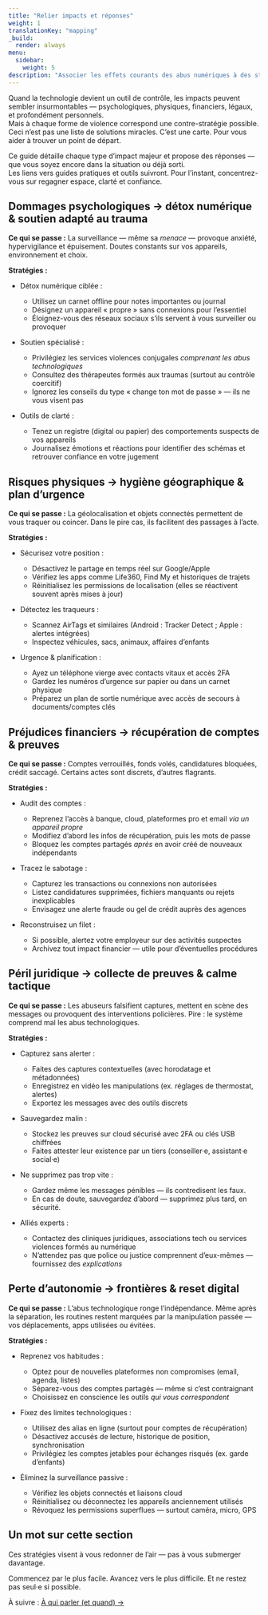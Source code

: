 ```yaml
---
title: "Relier impacts et réponses"
weight: 1
translationKey: "mapping"
_build:
  render: always
menu:
  sidebar:
    weight: 5
description: "Associer les effets courants des abus numériques à des stratégies réalistes pour reprendre le contrôle."
---
```


Quand la technologie devient un outil de contrôle, les impacts peuvent sembler insurmontables — psychologiques, physiques, financiers, légaux, et profondément personnels.  
Mais à chaque forme de violence correspond une contre-stratégie possible. Ceci n’est pas une liste de solutions miracles. C’est une carte. Pour vous aider à trouver un point de départ.

Ce guide détaille chaque type d’impact majeur et propose des réponses — que vous soyez encore dans la situation ou déjà sorti.  
Les liens vers guides pratiques et outils suivront. Pour l’instant, concentrez-vous sur regagner espace, clarté et confiance.

## Dommages psychologiques → détox numérique & soutien adapté au trauma

**Ce qui se passe :** La surveillance — même sa *menace* — provoque anxiété, hypervigilance et épuisement. Doutes constants sur vos appareils, environnement et choix.

**Stratégies :**

- Détox numérique ciblée :
  - Utilisez un carnet offline pour notes importantes ou journal  
  - Désignez un appareil « propre » sans connexions pour l’essentiel  
  - Éloignez-vous des réseaux sociaux s’ils servent à vous surveiller ou provoquer  

- Soutien spécialisé :
  - Privilégiez les services violences conjugales *comprenant les abus technologiques*  
  - Consultez des thérapeutes formés aux traumas (surtout au contrôle coercitif)  
  - Ignorez les conseils du type « change ton mot de passe » — ils ne vous visent pas  

- Outils de clarté :
  - Tenez un registre (digital ou papier) des comportements suspects de vos appareils  
  - Journalisez émotions et réactions pour identifier des schémas et retrouver confiance en votre jugement  

## Risques physiques → hygiène géographique & plan d’urgence

**Ce qui se passe :** La géolocalisation et objets connectés permettent de vous traquer ou coincer. Dans le pire cas, ils facilitent des passages à l’acte.

**Stratégies :**

- Sécurisez votre position :
  - Désactivez le partage en temps réel sur Google/Apple  
  - Vérifiez les apps comme Life360, Find My et historiques de trajets  
  - Réinitialisez les permissions de localisation (elles se réactivent souvent après mises à jour)  

- Détectez les traqueurs :
  - Scannez AirTags et similaires (Android : Tracker Detect ; Apple : alertes intégrées)  
  - Inspectez véhicules, sacs, animaux, affaires d’enfants  

- Urgence & planification :
  - Ayez un téléphone vierge avec contacts vitaux et accès 2FA  
  - Gardez les numéros d’urgence sur papier ou dans un carnet physique  
  - Préparez un plan de sortie numérique avec accès de secours à documents/comptes clés  

## Préjudices financiers → récupération de comptes & preuves

**Ce qui se passe :** Comptes verrouillés, fonds volés, candidatures bloquées, crédit saccagé. Certains actes sont discrets, d’autres flagrants.

**Stratégies :**

- Audit des comptes :
  - Reprenez l’accès à banque, cloud, plateformes pro et email *via un appareil propre*  
  - Modifiez d’abord les infos de récupération, puis les mots de passe  
  - Bloquez les comptes partagés *après* en avoir créé de nouveaux indépendants  

- Tracez le sabotage :
  - Capturez les transactions ou connexions non autorisées  
  - Listez candidatures supprimées, fichiers manquants ou rejets inexplicables  
  - Envisagez une alerte fraude ou gel de crédit auprès des agences  

- Reconstruisez un filet :
  - Si possible, alertez votre employeur sur des activités suspectes  
  - Archivez tout impact financier — utile pour d’éventuelles procédures  

## Péril juridique → collecte de preuves & calme tactique

**Ce qui se passe :** Les abuseurs falsifient captures, mettent en scène des messages ou provoquent des interventions policières. Pire : le système comprend mal les abus technologiques.

**Stratégies :**

- Capturez sans alerter :
  - Faites des captures contextuelles (avec horodatage et métadonnées)  
  - Enregistrez en vidéo les manipulations (ex. réglages de thermostat, alertes)  
  - Exportez les messages avec des outils discrets  

- Sauvegardez malin :
  - Stockez les preuves sur cloud sécurisé avec 2FA ou clés USB chiffrées  
  - Faites attester leur existence par un tiers (conseiller·e, assistant·e social·e)  

- Ne supprimez pas trop vite :
  - Gardez même les messages pénibles — ils contredisent les faux.  
  - En cas de doute, sauvegardez d’abord — supprimez plus tard, en sécurité.  

- Alliés experts :
  - Contactez des cliniques juridiques, associations tech ou services violences formés au numérique  
  - N’attendez pas que police ou justice comprennent d’eux-mêmes — fournissez des *explications*  

## Perte d’autonomie → frontières & reset digital

**Ce qui se passe :** L’abus technologique ronge l’indépendance. Même après la séparation, les routines restent marquées par la manipulation passée — vos déplacements, apps utilisées ou évitées.

**Stratégies :**

- Reprenez vos habitudes :
  - Optez pour de nouvelles plateformes non compromises (email, agenda, listes)  
  - Séparez-vous des comptes partagés — même si c’est contraignant  
  - Choisissez en conscience les outils *qui vous correspondent*  

- Fixez des limites technologiques :
  - Utilisez des alias en ligne (surtout pour comptes de récupération)  
  - Désactivez accusés de lecture, historique de position, synchronisation  
  - Privilégiez les comptes jetables pour échanges risqués (ex. garde d’enfants)  

- Éliminez la surveillance passive :
  - Vérifiez les objets connectés et liaisons cloud  
  - Réinitialisez ou déconnectez les appareils anciennement utilisés  
  - Révoquez les permissions superflues — surtout caméra, micro, GPS  

## Un mot sur cette section

Ces stratégies visent à vous redonner de l’air — pas à vous submerger davantage.  

Commencez par le plus facile. Avancez vers le plus difficile. Et ne restez pas seul·e si possible.  

À suivre : [À qui parler (et quand) →](/docs/take-back-power/who)
